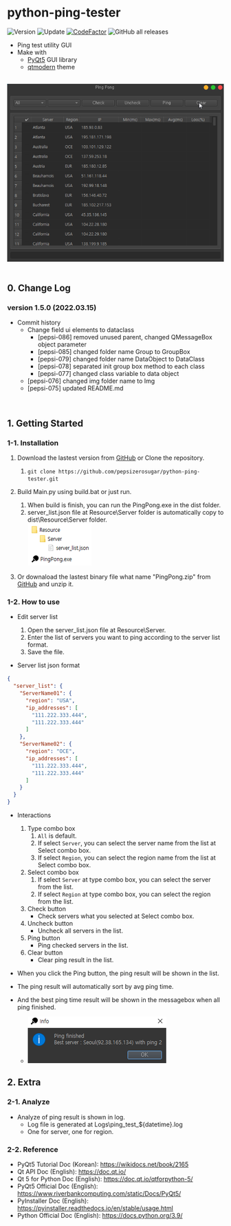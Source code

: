 # python-ping-tester

![Version](https://img.shields.io/badge/Version-1.5.0-green)
![Update](https://img.shields.io/badge/Update-2022.03.15-blue)
[![CodeFactor](https://www.codefactor.io/repository/github/pepsizerosugar/python-ping-tester/badge)](https://www.codefactor.io/repository/github/pepsizerosugar/python-ping-tester)
![GitHub all releases](https://img.shields.io/github/downloads/pepsizerosugar/python-ping-tester/total?color=orange)

* Ping test utility GUI
* Make with
    * [PyQt5](https://github.com/PyQt5) GUI library
    * [qtmodern](https://github.com/gmarull/qtmodern) theme

<br>
<img src="./Resource/Img/demo.gif" alt="">
<br><br>

## 0. Change Log

### version 1.5.0 (2022.03.15)

* Commit history
    * Change field ui elements to dataclass
        * [pepsi-086] removed unused parent, changed QMessageBox object parameter
        * [pepsi-085] changed folder name Group to GroupBox
        * [pepsi-079] changed folder name DataObject to DataClass
        * [pepsi-078] separated init group box method to each class
        * [pepsi-077] changed class variable to data object
    * [pepsi-076] changed img folder name to Img
    * [pepsi-075] updated README.md

<br>

## 1. Getting Started

### 1-1. Installation

1. Download the lastest version from [GitHub](https://github.com/pepsizerosugar/python-ping-tester/releases) or Clone
   the repository.
    1. ```git clone https://github.com/pepsizerosugar/python-ping-tester.git```

2. Build Main.py using build.bat or just run.
    1. When build is finish, you can run the PingPong.exe in the dist folder.
    2. server_list.json file at Resource\Server folder is automatically copy to dist\Resource\Server folder.
       <br>
       <img src="./Resource/Img/program_when_build_finished.PNG" alt="">
3. Or downaload the lastest binary file what name "PingPong.zip"
   from [GitHub](https://github.com/pepsizerosugar/python-ping-tester/releases) and unzip it.

### 1-2. How to use

* Edit server list
    1. Open the server_list.json file at Resource\Server.
    2. Enter the list of servers you want to ping according to the server list format.
    3. Save the file.

* Server list json format

```json
{
  "server_list": {
    "ServerName01": {
      "region": "USA",
      "ip_addresses": [
        "111.222.333.444",
        "111.222.333.444"
      ]
    },
    "ServerName02": {
      "region": "OCE",
      "ip_addresses": [
        "111.222.333.444",
        "111.222.333.444"
      ]
    }
  }
}
```

* Interactions
    1. Type combo box
        1. ```All``` is default.
        2. If select ```Server```, you can select the server name from the list at Select combo box.
        3. If select ```Region```, you can select the region name from the list at Select combo box.
    2. Select combo box
        1. If select ```Server``` at type combo box, you can select the server from the list.
        2. If select ```Region``` at type combo box, you can select the region from the list.
    3. Check button
        * Check servers what you selected at Select combo box.
    4. Uncheck button
        * Uncheck all servers in the list.
    5. Ping button
        * Ping checked servers in the list.
    6. Clear button
        * Clear ping result in the list.

* When you click the Ping button, the ping result will be shown in the list.
* The ping result will automatically sort by avg ping time.
* And the best ping time result will be shown in the messagebox when all ping finished.
    * <img src="./Resource/Img/messagebox_when_ping_finished.PNG" alt="">

## 2. Extra

### 2-1. Analyze

* Analyze of ping result is shown in log.
    * Log file is generated at Logs\ping_test_${datetime}.log
    * One for server, one for region.

### 2-2. Reference

* PyQt5 Tutorial Doc (Korean): https://wikidocs.net/book/2165
* Qt API Doc (English): https://doc.qt.io/
* Qt 5 for Python Doc (English): https://doc.qt.io/qtforpython-5/
* PyQt5 Official Doc (English): https://www.riverbankcomputing.com/static/Docs/PyQt5/
* PyInstaller Doc (English): https://pyinstaller.readthedocs.io/en/stable/usage.html
* Python Official Doc (English): https://docs.python.org/3.9/
